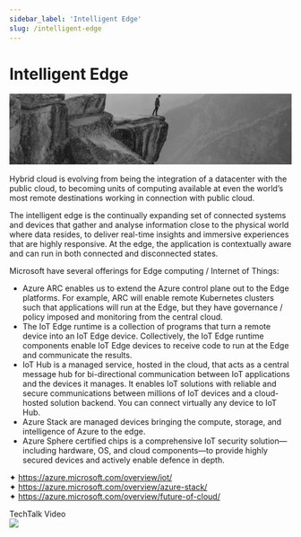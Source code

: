 ```yaml
---
sidebar_label: 'Intelligent Edge'
slug: /intelligent-edge
---
```


# Intelligent Edge

![](images/15-intelligentedge.png)

Hybrid cloud is evolving from being the integration of a datacenter with the public cloud, to becoming units of computing available at even the world’s most remote destinations working in connection with public cloud.

The intelligent edge is the continually expanding set of connected systems and devices that gather and analyse information close to the physical world where data resides, to deliver real-time insights and immersive experiences that are highly responsive. At the edge, the application is contextually aware and can run in both connected and disconnected states.

Microsoft have several offerings for Edge computing / Internet of Things:

- Azure ARC enables us to extend the Azure control plane out to the Edge platforms.  For example, ARC will enable remote Kubernetes clusters such that applications will run at the Edge, but they have governance / policy imposed and monitoring from the central cloud.
- The IoT Edge runtime is a collection of programs that turn a remote device into an IoT Edge device. Collectively, the IoT Edge runtime components enable IoT Edge devices to receive code to run at the Edge and communicate the results.
- IoT Hub is a managed service, hosted in the cloud, that acts as a central message hub for bi-directional communication between IoT applications and the devices it manages. It enables IoT solutions with reliable and secure communications between millions of IoT devices and a cloud-hosted solution backend. You can connect virtually any device to IoT Hub.
- Azure Stack are managed devices bringing the compute, storage, and intelligence of Azure to the edge.
- Azure Sphere certified chips is a comprehensive IoT security solution—including hardware, OS, and cloud components—to provide highly secured devices and actively enable defence in depth.

&#x2726; <https://azure.microsoft.com/overview/iot/>  
&#x2726; <https://azure.microsoft.com/overview/azure-stack/>  
&#x2726; <https://azure.microsoft.com/overview/future-of-cloud/>  

TechTalk Video    
[![](https://i3.ytimg.com/vi/tg77o_TyLgM/mqdefault.jpg)](https://youtu.be/tg77o_TyLgM)
